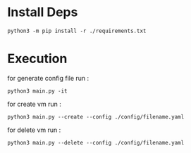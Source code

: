 # Install Deps

```
python3 -m pip install -r ./requirements.txt
```

# Execution

for generate config file run :

```
python3 main.py -it
```

for create vm run :
```
python3 main.py --create --config ./config/filename.yaml
```

for delete vm run :
```
python3 main.py --delete --config ./config/filename.yaml
```

